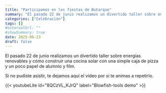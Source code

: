 ```yaml
---
title: "Participamos en las fiestas de Butarque"
summary: "El pasado 22 de junio realizamos un divertido taller sobre energías renovables y cómo construir una cocina solar."
categories: ["Celebración"]
tags: []
#externalUrl: ""
#showSummary: true
date: 2025-06-23
draft: false
---
```


El pasado 22 de junio realizamos un divertido taller sobre energías renovables y cómo construir una cocina solar con una simple caja de pizza y un poco papel de alumnio y film. 

Si no pudiste asistir, te dejamos aquí el vídeo por si te animas a repetirlo.

{{< youtubeLite id="8QCzVL_KJrQ" label="Blowfish-tools demo" >}}

